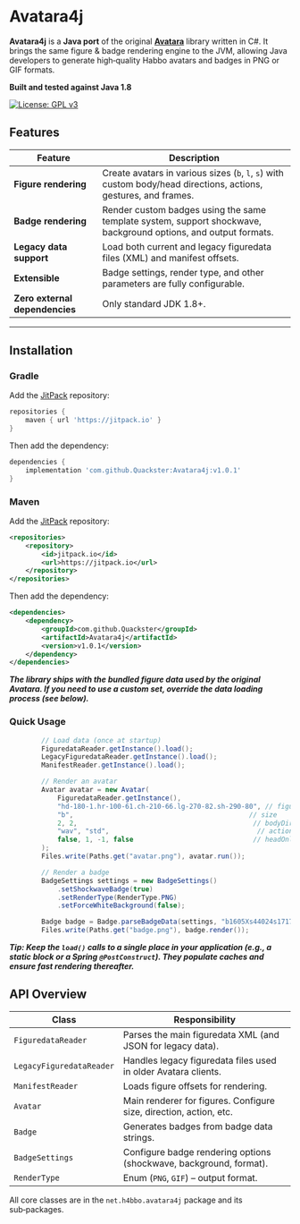 # Avatara4j

**Avatara4j** is a **Java port** of the original **[Avatara](https://github.com/Quackster/Avatara)** library written in C#. It brings the same figure & badge rendering engine to the JVM, allowing Java developers to generate high‑quality Habbo avatars and badges in PNG or GIF formats.

**Built and tested against Java 1.8**

[![License: GPL v3](https://img.shields.io/badge/License-GPLv3-blue.svg)](https://www.gnu.org/licenses/gpl-3.0)

## Features

| Feature | Description |
|---------|-------------|
| **Figure rendering** | Create avatars in various sizes (`b`, `l`, `s`) with custom body/head directions, actions, gestures, and frames. |
| **Badge rendering** | Render custom badges using the same template system, support shockwave, background options, and output formats. |
| **Legacy data support** | Load both current and legacy figuredata files (XML) and manifest offsets. |
| **Extensible** | Badge settings, render type, and other parameters are fully configurable. |
| **Zero external dependencies** | Only standard JDK 1.8+. |

---

## Installation

### Gradle

Add the [JitPack](https://jitpack.io/#Quackster/Avatara4j) repository:

```groovy
repositories {
    maven { url 'https://jitpack.io' }
}
```

Then add the dependency:

```groovy
dependencies {
    implementation 'com.github.Quackster:Avatara4j:v1.0.1'
}
```

### Maven

Add the [JitPack](https://jitpack.io/#Quackster/Avatara4j) repository:

```xml
<repositories>
    <repository>
        <id>jitpack.io</id>
        <url>https://jitpack.io</url>
    </repository>
</repositories>
```

Then add the dependency:

```xml
<dependencies>
    <dependency>
        <groupId>com.github.Quackster</groupId>
        <artifactId>Avatara4j</artifactId>
        <version>v1.0.1</version>
    </dependency>
</dependencies>
```


***The library ships with the bundled figure data used by the original Avatara. If you need to use a custom set, override the data loading process (see below).***

### Quick Usage

```java
        // Load data (once at startup)
        FiguredataReader.getInstance().load();
        LegacyFiguredataReader.getInstance().load();
        ManifestReader.getInstance().load();

        // Render an avatar
        Avatar avatar = new Avatar(
            FiguredataReader.getInstance(),
            "hd-180-1.hr-100-61.ch-210-66.lg-270-82.sh-290-80", // figure string
            "b",                                            // size
            2, 2,                                            // bodyDir, headDir
            "wav", "std",                                     // action, gesture
            false, 1, -1, false                              // headOnly, frame, carryDrink, cropImage
        );
        Files.write(Paths.get("avatar.png"), avatar.run());

        // Render a badge
        BadgeSettings settings = new BadgeSettings()
            .setShockwaveBadge(true)
            .setRenderType(RenderType.PNG)
            .setForceWhiteBackground(false);

        Badge badge = Badge.parseBadgeData(settings, "b1605Xs44024s17171");
        Files.write(Paths.get("badge.png"), badge.render());
```

***Tip: Keep the `load()` calls to a single place in your application (e.g., a static block or a Spring `@PostConstruct`). They populate caches and ensure fast rendering thereafter.***

## API Overview

| Class | Responsibility |
|-------|----------------|
| `FiguredataReader` | Parses the main figuredata XML (and JSON for legacy data). |
| `LegacyFiguredataReader` | Handles legacy figuredata files used in older Avatara clients. |
| `ManifestReader` | Loads figure offsets for rendering. |
| `Avatar` | Main renderer for figures. Configure size, direction, action, etc. |
| `Badge` | Generates badges from badge data strings. |
| `BadgeSettings` | Configure badge rendering options (shockwave, background, format). |
| `RenderType` | Enum (`PNG`, `GIF`) – output format. |

All core classes are in the `net.h4bbo.avatara4j` package and its sub‑packages.
